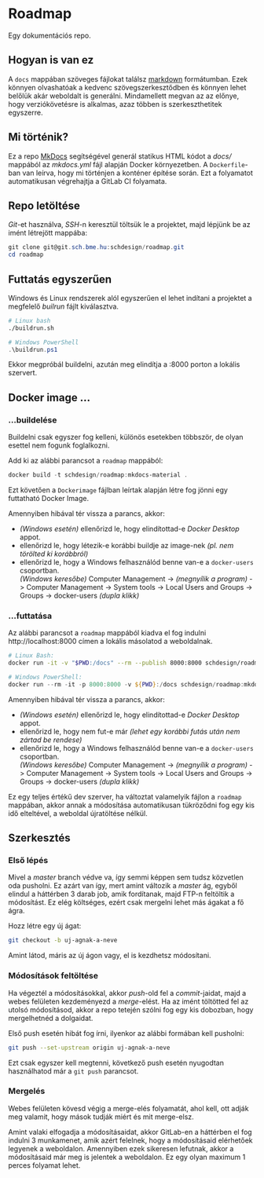 # Roadmap

Egy dokumentációs repo.

## Hogyan is van ez

A `docs` mappában szöveges fájlokat találsz [markdown](https://www.markdownguide.org/cheat-sheet/) formátumban. Ezek könnyen olvashatóak a kedvenc szövegszerkesztődben és könnyen lehet belőlük akár weboldalt is generálni. Mindamellett megvan az az előnye, hogy verziókövetésre is alkalmas, azaz többen is szerkeszthetitek egyszerre.

## Mi történik?

Ez a repo [MkDocs](https://www.mkdocs.org/) segítségével generál statikus HTML kódot a *docs/* mappából az *mkdocs.yml* fájl alapján Docker környezetben. A `Dockerfile`-ban van leírva, hogy mi történjen a konténer építése során. Ezt a folyamatot automatikusan végrehajtja a GitLab CI folyamata.

## Repo letöltése

*Git*-et használva, *SSH*-n keresztül töltsük le a projektet, majd lépjünk be az imént létrejött mappába:

```powershell
git clone git@git.sch.bme.hu:schdesign/roadmap.git
cd roadmap
```

## Futtatás egyszerűen

Windows és Linux rendszerek alól egyszerűen el lehet indítani a projektet a megfelelő *builrun* fájlt kiválasztva.

```bash
# Linux bash
./buildrun.sh
```

```powershell
# Windows PowerShell
.\buildrun.ps1
```

Ekkor megpróbál buildelni, azután meg elindítja a :8000 porton a lokális szervert.

## Docker image ...

### ...buildelése

Buildelni csak egyszer fog kelleni, különös esetekben többször, de olyan esettel nem fogunk foglalkozni.

Add ki az alábbi parancsot a `roadmap` mappából:

```powershell
docker build -t schdesign/roadmap:mkdocs-material .
```

Ezt követően a `Dockerimage` fájlban leírtak alapján létre fog jönni egy futtatható Docker Image.

Amennyiben hibával tér vissza a parancs, akkor:

- *(Windows esetén)* ellenőrizd le, hogy elindítottad-e *Docker Desktop* appot.
- ellenőrizd le, hogy létezik-e korábbi buildje az image-nek *(pl. nem törölted ki korábbról)*
- ellenőrizd le, hogy a Windows felhasználód benne van-e a `docker-users` csoportban.\
  *(Windows keresőbe)* Computer Management -> *(megnyílik a program)* -> Computer Management -> System tools -> Local Users and Groups -> Groups -> docker-users *(dupla klikk)*

### ...futtatása

Az alábbi parancsot a `roadmap` mappából kiadva el fog indulni http://localhost:8000 címen a lokális másolatod a weboldalnak.

```bash
# Linux Bash:
docker run -it -v "$PWD:/docs" --rm --publish 8000:8000 schdesign/roadmap:mkdocs-material
```

```powershell
# Windows PowerShell:
docker run --rm -it -p 8000:8000 -v ${PWD}:/docs schdesign/roadmap:mkdocs-material
```

Amennyiben hibával tér vissza a parancs, akkor:

- *(Windows esetén)* ellenőrizd le, hogy elindítottad-e *Docker Desktop* appot.
- ellenőrizd le, hogy nem fut-e már *(lehet egy korábbi futás után nem zártad be rendese)*
- ellenőrizd le, hogy a Windows felhasználód benne van-e a `docker-users` csoportban.\
  *(Windows keresőbe)* Computer Management -> *(megnyílik a program)* -> Computer Management -> System tools -> Local Users and Groups -> Groups -> docker-users *(dupla klikk)*

Ez egy teljes értékű dev szerver, ha változtat valamelyik fájlon a `roadmap` mappában, akkor annak a módosítása automatikusan tükröződni fog egy kis idő elteltével, a weboldal újratöltése nélkül.

## Szerkesztés

### Első lépés

Mivel a *master* branch védve va, így semmi képpen sem tudsz közvetlen oda pusholni. Ez azárt van így, mert amint változik a *master* ág, egyből elindul a háttérben 3 darab job, amik fordítanak, majd FTP-n feltöltik a módosítást. Ez elég költséges, ezért csak mergelni lehet más ágakat a fő ágra.

Hozz létre egy új ágat:

```bash
git checkout -b uj-agnak-a-neve
```

Amint látod, máris az új ágon vagy, el is kezdhetsz módosítani.

### Módosítások feltöltése

Ha végeztél a módosításokkal, akkor *push*-old fel a *commit*-jaidat, majd a webes felületen kezdeményezd a *merge*-elést. Ha az imént töltötted fel az utolsó módosításod, akkor a repo tetején szólni fog egy kis dobozban, hogy mergelhetnéd a dolgaidat.

Első push esetén hibát fog írni, ilyenkor az alábbi formában kell pusholni:

```bash
git push --set-upstream origin uj-agnak-a-neve
```

Ezt csak egyszer kell megtenni, következő push esetén nyugodtan használhatod már a `git push` parancsot.

### Mergelés

Webes felületen kövesd végig a merge-elés folyamatát, ahol kell, ott adják meg valamit, hogy mások tudják miért és mit merge-elsz.

Amint valaki elfogadja a módosításaidat, akkor GitLab-en a háttérben el fog indulni 3 munkamenet, amik azért felelnek, hogy a módosításaid elérhetőek legyenek a weboldalon. Amennyiben ezek sikeresen lefutnak, akkor a módosításaid már meg is jelentek a weboldalon. Ez egy olyan maximum 1 perces folyamat lehet.